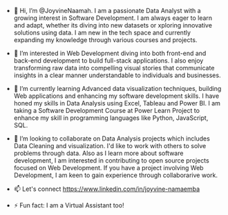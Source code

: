- 👋 Hi, I’m @JoyvineNaamah. I am a passionate Data Analyst with a growing interest in Software Development. I am always eager to learn and adapt, whether its diving into new datasets
 or xploring innovative solutions using data. I am new in the tech space and currently expanding my knowledge through various courses and projects.
  
- 👀 I’m interested in Web Development  diving into both front-end and back-end development to build full-stack applications. I also enjoy transforming raw data into compelling
visual stories that communicate insights in a clear manner understandable to individuals and businesses.

- 🌱 I’m currently learning Advanced data visualization techniques, building Web applications and enhancing my software development skills. I have honed my skills in Data Analysis
using Excel, Tableau and Power BI. I am taking a Software Development Course at Power Learn Project to enhance my skill in programming languages like Python, JavaScript, SQL.

- 💞️ I’m looking to collaborate on Data Analysis projects which includes Data Cleaning and visualization. I'd like to work with others to solve problems through data. Also as I learn
more about software development, I am interested in contributing to open source projects focused on Web Development. If you have a project involving Web Development, I am keen to gain
experience through collaborarive work. 
- 📫 Let's connect https://www.linkedin.com/in/joyvine-namaemba
- ⚡ Fun fact: I am a Virtual Assistant too!

<!---
JoyvineNaamah/JoyvineNaamah is a ✨ special ✨ repository because its `README.md` (this file) appears on your GitHub profile.
You can click the Preview link to take a look at your changes.
--->
